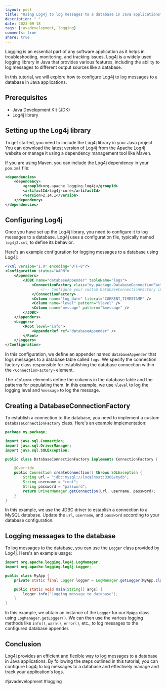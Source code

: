 ```yaml
---
layout: post
title: "Using Log4j to log messages to a database in Java applications"
description: " "
date: 2023-09-18
tags: [javadevelopment, logging]
comments: true
share: true
---
```


Logging is an essential part of any software application as it helps in troubleshooting, monitoring, and tracking issues. Log4j is a widely used logging library in Java that provides various features, including the ability to log messages to different output sources like a database.

In this tutorial, we will explore how to configure Log4j to log messages to a database in Java applications.

## Prerequisites

- Java Development Kit (JDK)
- Log4j library

## Setting up the Log4j library

To get started, you need to include the Log4j library in your Java project. You can download the latest version of Log4j from the Apache Log4j website or manage it using a dependency management tool like Maven.

If you are using Maven, you can include the Log4j dependency in your `pom.xml` file:

```xml
<dependencies>
    <dependency>
        <groupId>org.apache.logging.log4j</groupId>
        <artifactId>log4j-core</artifactId>
        <version>2.14.1</version>
    </dependency>
</dependencies>
```

## Configuring Log4j

Once you have set up the Log4j library, you need to configure it to log messages to a database. Log4j uses a configuration file, typically named `log4j2.xml`, to define its behavior.

Here's an example configuration for logging messages to a database using Log4j:

```xml
<?xml version="1.0" encoding="UTF-8"?>
<Configuration status="WARN">
    <Appenders>
        <JDBC name="databaseAppender" tableName="logs">
            <ConnectionFactory class="my.package.DatabaseConnectionFactory">
                <!-- Configure your custom DatabaseConnectionFactory implementation -->
            </ConnectionFactory>
            <Column name="log_date" literal="CURRENT_TIMESTAMP" />
            <Column name="level" pattern="%level" />
            <Column name="message" pattern="%message" />
        </JDBC>
    </Appenders>
    <Loggers>
        <Root level="info">
            <AppenderRef ref="databaseAppender" />
        </Root>
    </Loggers>
</Configuration>
```

In this configuration, we define an appender named `databaseAppender` that logs messages to a database table called `logs`. We specify the connection factory class responsible for establishing the database connection within the `<ConnectionFactory>` element.

The `<Column>` elements define the columns in the database table and the patterns for populating them. In this example, we use `%level` to log the logging level and `%message` to log the message.

## Creating a DatabaseConnectionFactory

To establish a connection to the database, you need to implement a custom `DatabaseConnectionFactory` class. Here's an example implementation:

```java
package my.package;

import java.sql.Connection;
import java.sql.DriverManager;
import java.sql.SQLException;

public class DatabaseConnectionFactory implements ConnectionFactory {

    @Override
    public Connection createConnection() throws SQLException {
        String url = "jdbc:mysql://localhost:3306/mydb";
        String username = "root";
        String password = "password";
        return DriverManager.getConnection(url, username, password);
    }
}
```

In this example, we use the JDBC driver to establish a connection to a MySQL database. Update the `url`, `username`, and `password` according to your database configuration.

## Logging messages to the database

To log messages to the database, you can use the `Logger` class provided by Log4j. Here's an example usage:

```java
import org.apache.logging.log4j.LogManager;
import org.apache.logging.log4j.Logger;

public class MyApp {
    private static final Logger logger = LogManager.getLogger(MyApp.class);

    public static void main(String[] args) {
        logger.info("Logging message to database");
    }
}
```

In this example, we obtain an instance of the `Logger` for our `MyApp` class using `LogManager.getLogger()`. We can then use the various logging methods like `info()`, `warn()`, `error()`, etc., to log messages to the configured database appender.

## Conclusion

Log4j provides an efficient and flexible way to log messages to a database in Java applications. By following the steps outlined in this tutorial, you can configure Log4j to log messages to a database and effectively manage and track your application's logs.

#javadevelopment #logging